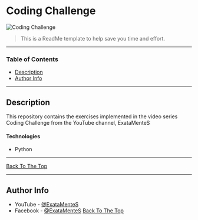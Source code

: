 # Coding Challenge

![Coding Challenge](https://scontent.fqsc1-1.fna.fbcdn.net/v/t1.0-9/p960x960/81733466_493646667946581_3680241047968940032_o.png?_nc_cat=101&_nc_sid=85a577&_nc_eui2=AeH8kebmVMAk1ii-VnpsaBuX3oWxZydj4BOuctildZDfAUB1x-0-frInYkxCRIrggOLJzPEg8_lxbk5W2uxRS_-_Kb7yobJ0fBC3uY69XbvcFA&_nc_ohc=6bOApdmuFKUAX_eSP-6&_nc_ht=scontent.fqsc1-1.fna&oh=4946f17efd85f8582ba69ee9423e2159&oe=5E96AF55)

> This is a ReadMe template to help save you time and effort.

---

### Table of Contents

- [Description](#description)
- [Author Info](#author-info)

---

## Description

This repository contains the exercises implemented in the video series Coding Challenge from the YouTube channel, ExataMenteS

#### Technologies

- Python

---

[Back To The Top](#read-me-template)

---

## Author Info

- YouTube  - [@ExataMenteS](https://www.youtube.com/channel/UCZyFebN0_gF2yy5fhVhlXtA)
- Facebook - [@ExataMenteS](https://www.facebook.com/ExataMenteS/)
[Back To The Top](#read-me-template)
